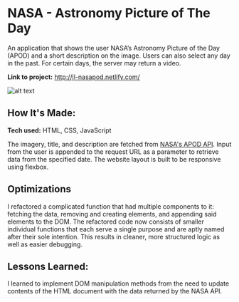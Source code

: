 # NASA - Astronomy Picture of The Day
An application that shows the user NASA’s Astronomy Picture of the Day (APOD) and a short description on the image. Users can also select any day in the past. For certain days, the server may return a video. 

**Link to project:** http://jl-nasapod.netlify.com/

![alt text](https://github.com/jennaly/nasa-apod/blob/main/img/ocspacecamp-min.gif?raw=true)

## How It's Made:

**Tech used:** HTML, CSS, JavaScript

The imagery, title, and description are fetched from <a href="https://api.nasa.gov/">NASA's APOD API</a>. Input from the user is appended to the request URL as a parameter to retrieve data from the specified date. The website layout is built to be responsive using flexbox.

## Optimizations

I refactored a complicated function that had multiple components to it: fetching the data, removing and creating elements, and appending said elements to the DOM. The refactored code now consists of smaller individual functions that each serve a single purpose and are aptly named after their sole intention. This results in cleaner, more structured logic as well as easier debugging. 

## Lessons Learned:

I learned to implement DOM manipulation methods from the need to update contents of the HTML document with the data returned by the NASA API. 

